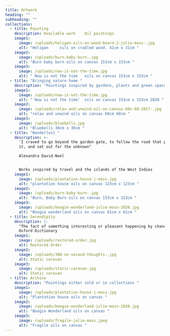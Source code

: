 ```yaml
---
title: Artwork
heading: ""
subheading: ""
collections:
  - title: Painting
    description: Available work    Oil paintings
    image1:
      image: /uploads/heligan-oils-on-wood-board-2-julie-moss-.jpg
      alt: "Heligan     oils on cradled wood. 41cm x 31cm "
    image2:
      image: /uploads/burn-baby-burn-.jpg
      alt: "Burn baby burn oils on canvas 153cm x 153cm "
    image3:
      image: /uploads/now-is-not-the-time.jpg
      alt: " Now is not the time   oils on canvas 153cm x 153cm "
  - title: "Bringing nature home "
    description: "Paintings inspired by gardens, plants and green spaces "
    image1:
      image: /uploads/now-is-not-the-time.jpg
      alt: "'Now is not the time'  oils on canvas 153cm x 153cm 2020 "
    image2:
      image: /uploads/relax-and-unwind-oil-on-canvas-60x-60-2017-.jpg
      alt: "relax and unwind oils on canvas 60cm 60cm "
    image3:
      image: /uploads/bluebells.jpg
      alt: "Bluebells 30cm x 30cm "
  - title: "Wanderlust "
    description: >-
      'I craved to go beyond the garden gate, to follow the road that passed by
      it, and set out for the unknown"

      Alexandra David-Neel  


      Works inspired by travel and the islands of the West Indies 
    image1:
      image: /uploads/plantation-house-j-moss.jpg
      alt: "plantation house oils on canvas 123cm x 123cm "
    image2:
      image: /uploads/burn-baby-burn-.jpg
      alt: "Burn, Baby Burn oils on canvas 153cm x 153cm "
    image3:
      image: /uploads/boogie-wonderland-julie-moss-2020.jpg
      alt: "Boogie wonderland oils on canvas 61cm x 61cm "
  - title: Serendipity
    description: |-
      "The fact of something interesting or pleasant happening by chance" 
      Oxford Dictionary 
    image1:
      image: /uploads/restored-order.jpg
      alt: Restored Order
    image2:
      image: /uploads/300-on-second-thoughts-.jpg
      alt: Static caravan
    image3:
      image: /uploads/static-caravan.jpg
      alt: Static caravan
  - title: Archive
    description: "Paintings either sold or in collections "
    image1:
      image: /uploads/plantation-house-j-moss.jpg
      alt: "Plantation house oils on canvas "
    image2:
      image: /uploads/boogie-wonderland-julie-moss-2020.jpg
      alt: "Boogie Wonderland oils on canvas "
    image3:
      image: /uploads/fragile-julie-moss.jpeg
      alt: "Fragile oils on canvas "
---
```

